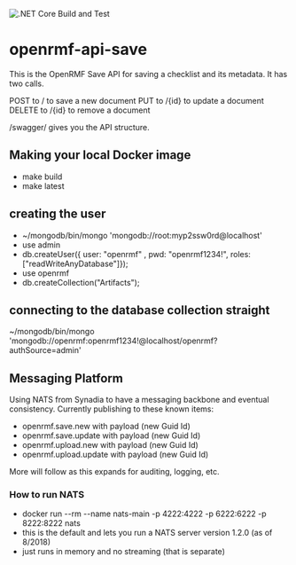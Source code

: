 ![.NET Core Build and Test](https://github.com/Cingulara/openrmf-api-save/workflows/.NET%20Core%20Build%20and%20Test/badge.svg)

# openrmf-api-save
This is the OpenRMF Save API for saving a checklist and its metadata. It has two calls.

POST to / to save a new document
PUT to /{id} to update a document
DELETE to /{id} to remove a document

/swagger/ gives you the API structure.

## Making your local Docker image
* make build
* make latest

## creating the user
* ~/mongodb/bin/mongo 'mongodb://root:myp2ssw0rd@localhost'
* use admin
* db.createUser({ user: "openrmf" , pwd: "openrmf1234!", roles: ["readWriteAnyDatabase"]});
* use openrmf
* db.createCollection("Artifacts");

## connecting to the database collection straight
~/mongodb/bin/mongo 'mongodb://openrmf:openrmf1234!@localhost/openrmf?authSource=admin'

## Messaging Platform
Using NATS from Synadia to have a messaging backbone and eventual consistency. Currently publishing to these known items:
* openrmf.save.new with payload (new Guid Id)
* openrmf.save.update with payload (new Guid Id)
* openrmf.upload.new with payload (new Guid Id)
* openrmf.upload.update with payload (new Guid Id)

More will follow as this expands for auditing, logging, etc.

### How to run NATS
* docker run --rm --name nats-main -p 4222:4222 -p 6222:6222 -p 8222:8222 nats
* this is the default and lets you run a NATS server version 1.2.0 (as of 8/2018)
* just runs in memory and no streaming (that is separate)